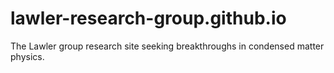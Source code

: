 # lawler-research-group.github.io
The Lawler group research site seeking breakthroughs in condensed matter physics.
